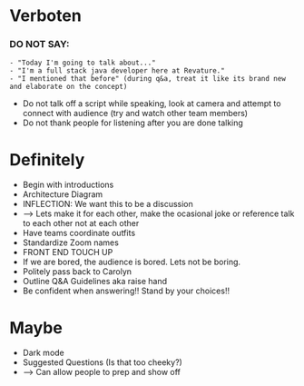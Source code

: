 # Verboten
### DO NOT SAY:
    - "Today I'm going to talk about..."
    - "I'm a full stack java developer here at Revature."
    - "I mentioned that before" (during q&a, treat it like its brand new and elaborate on the concept)
- Do not talk off a script while speaking, look at camera and attempt to connect with audience (try and watch other team members)
- Do not thank people for listening after you are done talking

# Definitely
- Begin with introductions
- Architecture Diagram
- INFLECTION: We want this to be a discussion
- --> Lets make it for each other, make the ocasional joke or reference talk to each other not at each other
- Have teams coordinate outfits
- Standardize Zoom names
- FRONT END TOUCH UP
- If we are bored, the audience is bored. Lets not be boring.
- Politely pass back to Carolyn
- Outline Q&A Guidelines aka raise hand
- Be confident when answering!! Stand by your choices!!

# Maybe
- Dark mode
- Suggested Questions (Is that too cheeky?)
- --> Can allow people to prep and show off